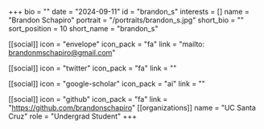 +++
bio = "" 
date = "2024-09-11" 
id = "brandon_s" 
interests = [] 
name = "Brandon Schapiro" 
portrait = "/portraits/brandon_s.jpg" 
short_bio = "" 
sort_position = 10
 short_name = "brandon_s" 

[[social]] 
    icon = "envelope" 
    icon_pack = "fa" 
    link = "mailto: brandonmschapiro@gmail.com"

 [[social]] 
    icon = "twitter" 
    icon_pack = "fa" 
    link = "" 

[[social]] 
    icon = "google-scholar" 
    icon_pack = "ai" 
    link = "" 

[[social]] 
    icon = "github" 
    icon_pack = "fa" 
    link = "https://github.com/brandonschapiro" 
[[organizations]] 
     name = "UC Santa Cruz" 
      role = "Undergrad Student" 
+++